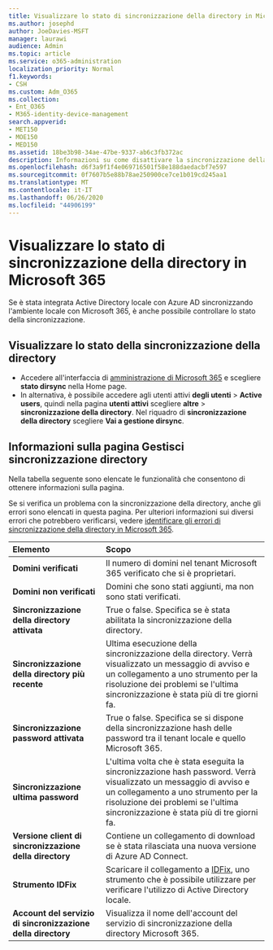 ```yaml
---
title: Visualizzare lo stato di sincronizzazione della directory in Microsoft 365
ms.author: josephd
author: JoeDavies-MSFT
manager: laurawi
audience: Admin
ms.topic: article
ms.service: o365-administration
localization_priority: Normal
f1.keywords:
- CSH
ms.custom: Adm_O365
ms.collection:
- Ent_O365
- M365-identity-device-management
search.appverid:
- MET150
- MOE150
- MED150
ms.assetid: 18be3b98-34ae-47be-9337-ab6c3fb372ac
description: Informazioni su come disattivare la sincronizzazione della directory. È anche possibile visualizzarne lo stato.
ms.openlocfilehash: d6f3a9f1f4e069716501f58e188daedacbf7e597
ms.sourcegitcommit: 0f7607b5e88b78ae250900ce7ce1b019cd245aa1
ms.translationtype: MT
ms.contentlocale: it-IT
ms.lasthandoff: 06/26/2020
ms.locfileid: "44906199"
---
```

# <a name="view-directory-synchronization-status-in-microsoft-365"></a>Visualizzare lo stato di sincronizzazione della directory in Microsoft 365

Se è stata integrata Active Directory locale con Azure AD sincronizzando l'ambiente locale con Microsoft 365, è anche possibile controllare lo stato della sincronizzazione.
  
## <a name="view-directory-synchronization-status"></a>Visualizzare lo stato della sincronizzazione della directory

- Accedere all'interfaccia di [amministrazione di Microsoft 365](https://admin.microsoft.com) e scegliere **stato dirsync** nella Home page.
- In alternativa, è possibile accedere agli utenti attivi **degli utenti** \> **Active users**, quindi nella pagina **utenti attivi** scegliere **altre** \> **sincronizzazione della directory**. Nel riquadro di **sincronizzazione della directory** scegliere **Vai a gestione dirsync**.

## <a name="information-on-the-manage-directory-synchronization-page"></a>Informazioni sulla pagina Gestisci sincronizzazione directory

Nella tabella seguente sono elencate le funzionalità che consentono di ottenere informazioni sulla pagina.
  
Se si verifica un problema con la sincronizzazione della directory, anche gli errori sono elencati in questa pagina. Per ulteriori informazioni sui diversi errori che potrebbero verificarsi, vedere [identificare gli errori di sincronizzazione della directory in Microsoft 365](identify-directory-synchronization-errors.md).
  
|**Elemento**|**Scopo**|
|:-----|:-----|
|**Domini verificati** | Il numero di domini nel tenant Microsoft 365 verificato che si è proprietari. |
|**Domini non verificati** | Domini che sono stati aggiunti, ma non sono stati verificati. |
|**Sincronizzazione della directory attivata** |True o false. Specifica se è stata abilitata la sincronizzazione della directory. |
|**Sincronizzazione della directory più recente** | Ultima esecuzione della sincronizzazione della directory. Verrà visualizzato un messaggio di avviso e un collegamento a uno strumento per la risoluzione dei problemi se l'ultima sincronizzazione è stata più di tre giorni fa. |
|**Sincronizzazione password attivata** | True o false. Specifica se si dispone della sincronizzazione hash delle password tra il tenant locale e quello Microsoft 365. |
|**Sincronizzazione ultima password** | L'ultima volta che è stata eseguita la sincronizzazione hash password. Verrà visualizzato un messaggio di avviso e un collegamento a uno strumento per la risoluzione dei problemi se l'ultima sincronizzazione è stata più di tre giorni fa. |
|**Versione client di sincronizzazione della directory** | Contiene un collegamento di download se è stata rilasciata una nuova versione di Azure AD Connect. |
|**Strumento IDFix** | Scaricare il collegamento a [IDFix](install-and-run-idfix.md), uno strumento che è possibile utilizzare per verificare l'utilizzo di Active Directory locale. |
|**Account del servizio di sincronizzazione della directory** | Visualizza il nome dell'account del servizio di sincronizzazione della directory Microsoft 365. |